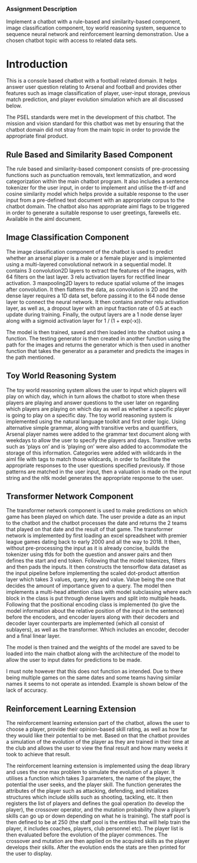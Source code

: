 ### Assignment Description

Implement a chatbot with a rule-based and similarity-based component, image classification component, toy world reasoning system, sequence to sequence neural network and reinforcement learning demonstration. Use a chosen chatbot topic with access to related data sets.


# Introduction

This is a console based chatbot with a football related domain. It helps answer user question relating to Arsenal and football and provides other features such as image classification of player, user-input storage, previous match prediction, and player evolution simulation which are all discussed below. 

The PSEL standards were met in the development of this chatbot. The mission and vision standard for this chatbot was met by ensuring that the chatbot domain did not stray from the main topic in order to provide the appropriate final product.

## Rule Based and Similarity Based Component 

The rule based and similarity-based component consists of pre-processing functions such as punctuation removals, text lemmatization, and word categorization within the main chatbot program. It also includes a sentence tokenizer for the user input, in order to implement and utilise the tf-idf and cosine similarity model which helps provide a suitable response to the user input from a pre-defined text document with an appropriate corpus to the chatbot domain. The chatbot also has appropriate aiml flags to be triggered in order to generate a suitable response to user greetings, farewells etc. Available in the aiml document.

## Image Classification Component

The image classification component of the chatbot is used to predict whether an arsenal player is a male or a female player and is implemented using a multi-layered convolutional network in a sequential model. It contains 3 convolution2D layers to extract the features of the images, with 64 filters on the last layer. 3 relu activation layers for rectified linear activation. 3 maxpooling2D layers to reduce spatial volume of the images after convolution. It then flattens the data, as convolution is 2D and the dense layer requires a 1D data set, before passing it to the 64 node dense layer to connect the neural network. It then contains another relu activation layer, as well as, a dropout layer with an input fraction rate of 0.5 at each update during training. Finally, the output layers are a 1 node dense layer along with a sigmoid activation layer for 1 / (1 + exp(-x)).

The model is then trained, saved and then loaded into the chatbot using a function. The testing generator is then created in another function using the path for the images and returns the generator which is then used in another function that takes the generator as a parameter and predicts the images in the path mentioned.


## Toy World Reasoning System

The toy world reasoning system allows the user to input which players will play on which day, which in turn allows the chatbot to store when these players are playing and answer questions to the user later on regarding which players are playing on which day as well as whether a specific player is going to play on a specific day.
The toy world reasoning system is implemented using the natural language toolkit and first order logic. Using alternative simple grammar, along with transitive verbs and quantifiers, Arsenal player names were added to the grammar text document along with weekdays to allow the user to specify the players and days. Transitive verbs such as ‘plays on’ and is ‘playing on’ were also added to accommodate the storage of this information. 
Categories were added with wildcards in the aiml file with <star> tags to match those wildcards, in order to facilitate the appropriate responses to the user questions specified previously. If those patterns are matched in the user input, then a valuation is made on the input string and the nltk model generates the appropriate response to the user.


## Transformer Network Component

The transformer network component is used to make predictions on which game has been played on which date. The user provide a date as an input to the chatbot and the chatbot processes the date and returns the 2 teams that played on that date and the result of that game. The transformer network is implemented by first loading an excel spreadsheet with premier league games dating back to early 2000 and all the way to 2018. It then, without pre-processing the input as it is already concise, builds the tokenizer using tfds for both the question and answer pairs and then defines the start and end token. Following that the model tokenizes, filters and then pads the inputs. It then constructs the tensorflow data dataset as the input pipeline before implementing the scaled dot-product attention layer which takes 3 values, query, key and value. Value being the one that decides the amount of importance given to a query. The model then implements a multi-head attention class with model subclassing where each block in the class is put through dense layers and split into multiple heads. Following that the positional encoding class is implemented (to give the model information about the relative position of the input in the sentence) before the encoders, and encoder layers along with their decoders and decoder layer counterparts are implemented (which all consist of sublayers), as well as the transformer. Which includes an encoder, decoder and a final linear layer.

The model is then trained and the weights of the model are saved to be loaded into the main chatbot along with the architecture of the model to allow the user to input dates for predictions to be made.

I must note however that this does not function as intended. Due to there being multiple games on the same dates and some teams having similar names it seems to not operate as intended. Example is shown below of the lack of accuracy.


## Reinforcement Learning Extension

The reinforcement learning extension part of the chatbot, allows the user to choose a player, provide their opinion-based skill rating, as well as how far they would like their potential to be met. Based on that the chatbot provides a simulation of the evolution of the player as they are trained in their time at the club and allows the user to view the final result and how many weeks it took to achieve that result.

The reinforcement learning extension is implemented using the deap library and uses the one max problem to simulate the evolution of a player. It utilises a function which takes 3 parameters, the name of the player, the potential the user seeks, and the player skill. The function generates the attributes of the player such as attacking, defending, and initializes structures which include skills such as shooting, tackling, etc. It then registers the list of players and defines the goal operation (to develop the player), the crossover operator, and the mutation probability (how a player’s skills can go up or down depending on what he is training). The staff pool is then defined to be at 250 (the staff pool is the entities that will help train the player, it includes coaches, players, club personnel etc). The player list is then evaluated before the evolution of the player commences. The crossover and mutation are then applied on the acquired skills as the player develops their skills. After the evolution ends the stats are then printed for the user to display.
